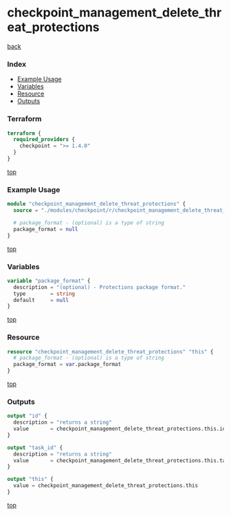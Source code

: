 # checkpoint_management_delete_threat_protections

[back](../checkpoint.md)

### Index

- [Example Usage](#example-usage)
- [Variables](#variables)
- [Resource](#resource)
- [Outputs](#outputs)

### Terraform

```terraform
terraform {
  required_providers {
    checkpoint = ">= 1.4.0"
  }
}
```

[top](#index)

### Example Usage

```terraform
module "checkpoint_management_delete_threat_protections" {
  source = "./modules/checkpoint/r/checkpoint_management_delete_threat_protections"

  # package_format - (optional) is a type of string
  package_format = null
}
```

[top](#index)

### Variables

```terraform
variable "package_format" {
  description = "(optional) - Protections package format."
  type        = string
  default     = null
}
```

[top](#index)

### Resource

```terraform
resource "checkpoint_management_delete_threat_protections" "this" {
  # package_format - (optional) is a type of string
  package_format = var.package_format
}
```

[top](#index)

### Outputs

```terraform
output "id" {
  description = "returns a string"
  value       = checkpoint_management_delete_threat_protections.this.id
}

output "task_id" {
  description = "returns a string"
  value       = checkpoint_management_delete_threat_protections.this.task_id
}

output "this" {
  value = checkpoint_management_delete_threat_protections.this
}
```

[top](#index)